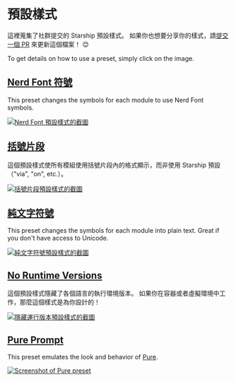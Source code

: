 # 預設樣式

這裡蒐集了社群提交的 Starship 預設樣式。 如果你也想要分享你的樣式，請[提交一個 PR](https://github.com/starship/starship/edit/master/docs/presets/README.md) 來更新這個檔案！ 😊

To get details on how to use a preset, simply click on the image.

## [Nerd Font 符號](./nerd-font.md)

This preset changes the symbols for each module to use Nerd Font symbols.

[![Nerd Font 預設樣式的截圖](/presets/img/nerd-font-symbols.png "Click to view Nerd Font Symbols preset")](./nerd-font)

## [括號片段](./bracketed-segments.md)

這個預設樣式使所有模組使用括號片段內的格式顯示，而非使用 Starship 預設（"via", "on", etc.）。

[![括號片段預設樣式的截圖](/presets/img/bracketed-segments.png "Click to view Bracketed Segments preset")](./bracketed-segments)

## [純文字符號](./plain-text.md)

This preset changes the symbols for each module into plain text. Great if you don't have access to Unicode.

[![純文字符號預設樣式的截圖](/presets/img/plain-text-symbols.png "Click to view Plain Text Symbols preset")](./plain-text)

## [No Runtime Versions](./no-runtimes.md)

這個預設樣式隱藏了各個語言的執行環境版本。 如果你在容器或者虛擬環境中工作，那麼這個樣式是為你設計的！

[![隱藏運行版本預設樣式的截圖](/presets/img/no-runtime-versions.png "Click to view No Runtime Versions preset")](./no-runtimes)

## [Pure Prompt](./pure-preset.md)

This preset emulates the look and behavior of [Pure](https://github.com/sindresorhus/pure).

[![Screenshot of Pure preset](/presets/img/pure-preset.png "Click to view Pure Prompt preset")](./pure-preset)
